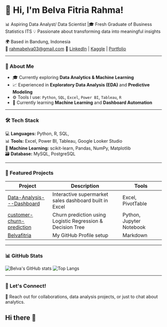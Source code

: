 # 👋 Hi, I'm Belva Fitria Rahma!

📊 Aspiring Data Analyst/ Data Scientist |🎓 Fresh Graduate of Business Statistics ITS
💡 Passionate about transforming data into meaningful insights  

🌍 Based in Bandung, Indonesia  
📧 rahmabelva03@gmail.com 
🔗 [LinkedIn](www.linkedin.com/in/belvafitriarahma) | [Kaggle](https://www.kaggle.com/) | [Portfolio](https://bit.ly/PortofolioBelvaFitria)

---

### 🧠 About Me
- 🎓 Currently exploring **Data Analytics & Machine Learning**
- 📈 Experienced in **Exploratory Data Analysis (EDA)** and **Predictive Modeling**
- ⚙️ Tools I use: `Python`, `SQL`, `Excel`, `Power BI`, `Tableau`, `R`
- 🌱 Currently learning **Machine Learning** and **Dashboard Automation**

---

### 🛠️ Tech Stack
💻 **Languages:** Python, R, SQL,  
📊 **Tools:** Excel, Power BI, Tableau, Google Looker Studio  
🧠 **Machine Learning:** scikit-learn, Pandas, NumPy, Matplotlib  
🗃️ **Database:** MySQL, PostgreSQL  

---

### 📂 Featured Projects
| Project | Description | Tools |
|----------|--------------|-------|
| [Data-Analysis---Dashboard](https://github.com/belpa03/Data-Analysis---Dashboard) | Interactive supermarket sales dashboard built in Excel | Excel, PivotTable |
| [customer-churn-prediction](https://github.com/belpa03/customer-churn-prediction) | Churn prediction using Logistic Regression & Decision Tree | Python, Jupyter Notebook |
| [Belvafitria](https://github.com/belpa03/Belvafitria) | My GitHub Profile setup | Markdown |

---

### 📊 GitHub Stats
![Belva's GitHub stats](https://github-readme-stats.vercel.app/api?username=belpa03&show_icons=true&theme=radical)
![Top Langs](https://github-readme-stats.vercel.app/api/top-langs/?username=belpa03&layout=compact&theme=radical)

---

### 💬 Let's Connect!
📩 Reach out for collaborations, data analysis projects, or just to chat about analytics.
## Hi there 👋

<!--
**belpa03/belpa03** is a ✨ _special_ ✨ repository because its `README.md` (this file) appears on your GitHub profile.

Here are some ideas to get you started:

- 🔭 I’m currently working on ...
- 🌱 I’m currently learning ...
- 👯 I’m looking to collaborate on ...
- 🤔 I’m looking for help with ...
- 💬 Ask me about ...
- 📫 How to reach me: ...
- 😄 Pronouns: ...
- ⚡ Fun fact: ...
-->
